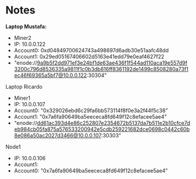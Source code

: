 # Notes

**Laptop Mustafa:** 

* Miner2
* IP: 10.0.0.122
* Account0: 0xd04849700624743a498697d6adb30e51aafc48dd
* Account1: 0x29ed05167406602d5163e41edd79e0eaf4627f22
* "enode://9a9b5f2dd971ef3e24bf1de63ae436f1f544ad110aca19e557d9f3200c796d8536335a9811f1c0b3db816ff8361192de1499c8508280a73f1ec46f69365a5bf7@10.0.0.122:30304"



Laptop Ricardo

* Miner1
* IP: 10.0.0.107
* Account0: "0x329026ebd6c29fa6bb573114f8f0e3a2f44f5c38"
* Account1: "0x7a6fa90649ba5eececa8fd649f12c8efacee5ae4"
* "enode://dd61ac393d4e86c252807e2354672b5137da7b511e2b10cfce7deb984cb05fa875a576533200942e5cdb259221682dce0698c0442c60b8e086a50ac2027d3466@10.0.0.107:30303"



Node1

* IP: 10.0.0.106
* Account1:
* Account0: "0x7a6fa90649ba5eececa8fd649f12c8efacee5ae4"

